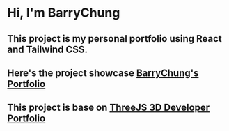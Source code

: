 # Hi, I'm BarryChung
## This project is my personal portfolio using React and Tailwind CSS.
## Here's the project showcase [BarryChung's Portfolio](https://barrychung1112.github.io/personal-page/)
## This project is base on [ThreeJS 3D Developer Portfolio](https://github.com/adrianhajdin/project_3D_developer_portfolio)

